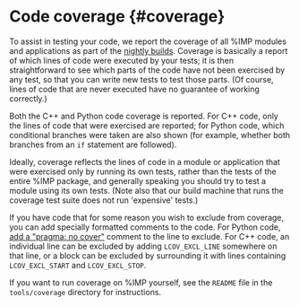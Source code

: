 Code coverage {#coverage}
=============

To assist in testing your code, we report the coverage of all %IMP modules
and applications as part of the
[nightly builds](http://integrativemodeling.org/nightly/results/).
Coverage is basically a report of which lines of code were executed by your
tests; it is then straightforward to see which parts of the code have not
been exercised by any test, so that you can write new tests to test those
parts. (Of course, lines of code that are never executed
have no guarantee of working correctly.)

Both the C++ and Python code coverage is reported. For C++ code, only the
lines of code that were exercised are reported; for Python code, which
conditional branches were taken are also shown (for example, whether both
branches from an `if` statement are followed).

Ideally, coverage reflects the lines of code in a module or application
that were exercised only by running its own tests, rather than the tests of the
entire %IMP package, and generally speaking you should try to test a module
using its own tests. (Note also that our build machine that runs the coverage
test suite does not run 'expensive' tests.)

If you have code that for some reason you wish to exclude from coverage,
you can add specially formatted comments to the code. For Python code,
[add a "pragma: no cover"](http://nedbatchelder.com/code/coverage/excluding.html)
comment to the line to exclude. For C++ code, an individual line can be excluded
by adding `LCOV_EXCL_LINE` somewhere on that line, or a block can be excluded
by surrounding it with lines containing `LCOV_EXCL_START` and `LCOV_EXCL_STOP`.

If you want to run coverage on %IMP yourself, see the `README` file in
the `tools/coverage` directory for instructions.
